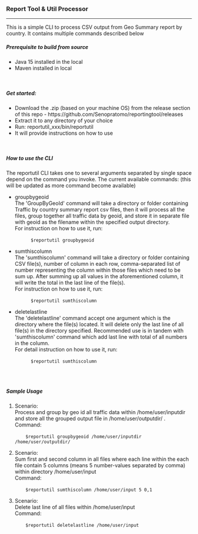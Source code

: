 <h3>Report Tool & Util Processor</h3>
<hr>
<p>
This is a simple CLI to process CSV output from Geo Summary report by country. It contains multiple commands described below
</p>

<h5>Prerequisite to build from source</h5>
<ul>
    <li>Java 15 installed in the local</li>
    <li>Maven installed in local</li>
</ul>
<br>
<h5>Get started:</h5>
<ul>
    <li>Download the .zip (based on your machine OS) from the release section of this repo - https://github.com/Senopratomo/reportingtool/releases</li>
    <li>Extract it to any directory of your choice</li>
    <li>Run: reportutil_xxx/bin/reportutil</li>
    <li>It will provide instructions on how to use</li>
</ul>
<br>
<h5>How to use the CLI</h5>
<p>The reportutil CLI takes one to several arguments separated by single space depend on the command you invoke. 
The current available commands: (this will be updated as more command become available)</p>
<ul>
   <li>
      groupbygeoid<br>
      The 'GroupByGeoId' command will take a directory or folder containing Traffic by country summary report csv files,
      then it will process all the files, group together all traffic data by geoid, and store it in separate file
      with geoid as the filename within the specified output directory.<br>
      For instruction on how to use it, run:<br>
      <code>
      $reportutil groupbygeoid
      </code>
   </li>
   <li>
      sumthiscolumn<br>
      The 'sumthiscolumn' command will take a directory or folder containing CSV file(s), number of column in each row,
      comma-separated list of number representing the column within those files which need to be sum up.   
      After summing up all values in the aforementioned column, it will write the total in the 
      last line of the file(s).<br>
      For instruction on how to use it, run:<br>
      <code>
      $reportutil sumthiscolumn
      </code>
   </li>
   <li>
      deletelastline<br>
      The 'deletelastline' command accept one argument which is the directory where the file(s) located.
      It will delete only the last line of all file(s) in the directory specified.
      Recommended use is in tandem with 'sumthiscolumn' command which add last line with total of all numbers
      in the column.<br>
      For detail instruction on how to use it, run:<br>
      <code>
      $reportutil sumthiscolumn
      </code>
   </li>
</ul>
<br>
<h5>Sample Usage</h5>
<ol>
    <li>
    Scenario:<br>
    Process and group by geo id all traffic data within /home/user/inputdir and
    store all the grouped output file in /home/user/outputdir/ . <br>
    Command:<br>
    <code>
    $reportutil groupbygeoid /home/user/inputdir /home/user/outputdir/
    </code>
    </li>
    <li>
    Scenario:<br>
    Sum first and second column in all files where each line within the each file contain 5 columns 
    (means 5 number-values separated by comma) within directory /home/user/input<br>
    Command:<br>
    <code>
    $reportutil sumthiscolumn /home/user/input 5 0,1
    </code>
    </li>
    <li>
    Scenario:<br>
    Delete last line of all files within /home/user/input<br>
    Command:<br>
    <code>
    $reportutil deletelastline /home/user/input
    </code>
    </li>
       
</ol>


